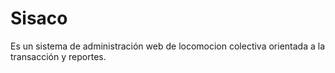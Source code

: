 # Sisaco
Es un sistema de administración web de locomocion colectiva orientada a la transacción y reportes.

